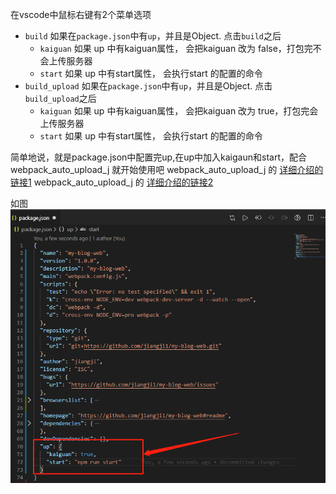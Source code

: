 在vscode中鼠标右键有2个菜单选项
  * `build`  如果在`package.json`中有`up`，并且是Object. 点击`build`之后
    * `kaiguan` 如果 up 中有kaiguan属性， 会把kaiguan 改为 false，打包完不会上传服务器
    * `start` 如果 up 中有start属性， 会执行start 的配置的命令
  * `build_upload`  如果在`package.json`中有`up`，并且是Object. 点击`build_upload`之后
    * `kaiguan` 如果 up 中有kaiguan属性， 会把kaiguan 改为 true，打包完会上传服务器
    * `start` 如果 up 中有start属性， 会执行start 的配置的命令

简单地说，就是package.json中配置完up,在up中加入kaigaun和start，配合 webpack_auto_upload_j 就开始使用吧
webpack_auto_upload_j 的 [详细介绍的链接1](https://juejin.im/post/5de241d75188250604078a0e)
webpack_auto_upload_j 的 [详细介绍的链接2](https://github.com/jiangji1/webpack_auto_upload_j)

如图
![图片](https://raw.githubusercontent.com/jiangji1/vscode_plugin_to_webpack_auto_upload_j/master/imgs/kaiguan.png)
